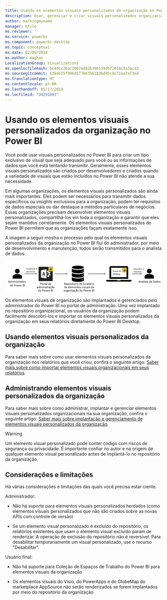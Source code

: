 ```yaml
---
title: Usando os elementos visuais personalizados da organização no Power BI
description: Usar, gerenciar e criar visuais personalizados organizacionais no Power BI
author: markingmyname
manager: kfile
ms.reviewer: ''
ms.service: powerbi
ms.component: powerbi-desktop
ms.topic: conceptual
ms.date: 02/06/2018
ms.author: maghan
LocalizationGroup: Visualizations
ms.openlocfilehash: bc4dcc26ac2007e482b396139d572018c8a3acd3
ms.sourcegitcommit: 638de55f996d177063561b36d95c8c71ea7af3ed
ms.translationtype: HT
ms.contentlocale: pt-BR
ms.lasthandoff: 05/17/2018
ms.locfileid: "34291893"
---
```

# <a name="using-organization-custom-visuals-in-power-bi"></a>Usando os elementos visuais personalizados da organização no Power BI

Você pode usar visuais personalizados no Power BI para criar um tipo exclusivo de visual que seja adequado para você ou as informações de dados que você está tentando transmitir. Geralmente, esses elementos visuais personalizados são criados por desenvolvedores e criados quando a variedade de visuais que estão incluídos no Power BI não atende a sua necessidade. 

Em algumas organizações, os elementos visuais personalizados são ainda mais importantes. Eles podem ser necessários para transmitir dados específicos ou insights exclusivos para a organização, podem ter requisitos de dados especiais ou dar destaque a métodos particulares de negócios. Essas organizações precisam desenvolver elementos visuais personalizados, compartilhá-los em toda a organização e garantir que eles sejam mantidos corretamente. Os elementos visuais personalizados do Power BI permitem que as organizações façam exatamente isso.

A imagem a seguir mostra o processo pelo qual os elementos visuais personalizados da organização no Power BI flui do administrador, por meio de desenvolvimento e manutenção, todos serão transmitidos para o analista de dados.

![](media/power-bi-custom-visuals-organizational/custom-visual-org-01.jpg)

Os elementos visuais de organização são implantados e gerenciados pelo administrador do Power BI no portal de administração. Uma vez implantado no repositório organizacional, os usuários da organização podem facilmente descobri-los e importar os elementos visuais personalizados da organização em seus relatórios diretamente do Power BI Desktop.

## <a name="using-organizational-custom-visuals"></a>Usando elementos visuais personalizados da organização

Para saber mais sobre como usar elementos visuais personalizados da organização nos relatórios que você criou, confira o seguinte artigo: [Saber mais sobre como importar elementos visuais organizacionais em seus relatórios](power-bi-custom-visuals.md).
 
## <a name="administering-organizational-custom-visuals"></a>Administrando elementos visuais personalizados da organização

Para saber mais sobre como administrar, implantar e gerenciar elementos visuais personalizados organizacionais na sua organização, confira o seguinte artigo: [Saber mais sobre implantação e gerenciamento de elementos visuais personalizados da organização](https://go.microsoft.com/fwlink/?linkid=866790).

> [!WARNING]
> Um elemento visual personalizado pode conter código com riscos de segurança ou privacidade. É importante confiar no autor e na origem de qualquer elemento visual personalizado antes de implantá-lo no repositório da organização. 
> 

## <a name="considerations-and-limitations"></a>Considerações e limitações
 
Há várias considerações e limitações das quais você precisa estar ciente.
 
Administrador:

* Não há suporte para elementos visuais personalizados herdados (como elementos visuais personalizados que não são criados sobre as novas APIs com controle de versão)

* Se um elemento visual personalizado é excluído do repositório, os relatórios existentes que usam o elemento visual excluído param de renderizar. A operação de exclusão do repositório não é reversível. Para desabilitar temporariamente um visual personalizado, use o recurso "Desabilitar".
 
Usuário final:

* Não há suporte para Coleção de Espaços de Trabalho do Power BI para elementos visuais da organização

* Os elementos visuais do Visio, do PowerApps e do GlobeMap do marketplace AppSource não serão renderizados se forem implantados por meio do repositório da organização
